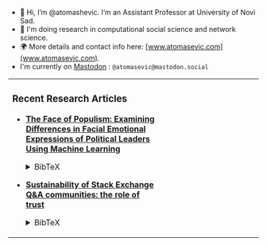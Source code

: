 - 👋 Hi, I’m @atomashevic. I’m an Assistant Professor at University of Novi Sad.
- 🔬 I'm doing research in computational social science and network science.
- :earth_africa: More details and contact info here: [www.atomasevic.com](www.atomasevic.com).
- I'm currently on <a rel="me" href="https://mastodon.social/@atomasevic">Mastodon</a> : `@atomasevic@mastodon.social`

<table cellspacing="0" cellpadding="0"><tr><td valign="top">

### Recent Research Articles
  
- [**The Face of Populism: Examining Differences in Facial Emotional Expressions of Political Leaders Using Machine Learning**](https://arxiv.org/abs/2304.09914)<details><summary>BibTeX</summary><pre>
@misc{major2023Face,
  title = {The {{Face}} of {{Populism}}: {{Examining Differences}} in {{Facial Emotional Expressions}} of {{Political Leaders Using Machine Learning}}},
  shorttitle = {The {{Face}} of {{Populism}}},
  author = {Major, Sara and Toma{\v s}evi{\'c}, Aleksandar},
  year = {2023},
  number = {arXiv:2304.09914},
  eprint = {2304.09914},
  primaryclass = {physics},
  publisher = {{arXiv}},
  urldate = {2023-04-21},
  archiveprefix = {arxiv},
  copyright = {All rights reserved},
  keywords = {Computer Science - Computer Vision and Pattern Recognition,Computer Science - Computers and Society,Computer Science - Machine Learning,Computer Science - Social and Information Networks,J.4,Physics - Physics and Society}
}
</pre><details>

- [**Sustainability of Stack Exchange Q&A communities: the role of trust**](https://epjdatascience.springeropen.com/articles/10.1140/epjds/s13688-023-00381-x)<details><summary>BibTeX</summary><pre>
@article{vranic2023Sustainability,
  title = {Sustainability of {{Stack Exchange Q}}\&{{A}} Communities: The Role of Trust},
  shorttitle = {Sustainability of {{Stack Exchange Q}}\&{{A}} Communities},
  author = {Vrani{\'c}, Ana and Toma{\v s}evi{\'c}, Aleksandar and Alori{\'c}, Aleksandra and Mitrovi{\'c} Dankulov, Marija},
  year = {2023},
  journal = {EPJ Data Science},
  volume = {12},
  number = {1},
  pages = {1--24},
  publisher = {{SpringerOpen}},
  doi = {10.1140/epjds/s13688-023-00381-x},
  abstract = {Knowledge-sharing communities are fundamental elements of a knowledge-based society. Understanding how different factors influence their sustainability is of crucial importance. We explore the role of the social network structure and social trust in their sustainability. We analyze the early evolution of social networks in four pairs of active and closed Stack Exchange communities on topics of physics, astronomy, economics, and literature and use a dynamical reputation model to quantify the evolution of social trust in them. In addition, we study the evolution of two active communities on mathematics topics and two closed communities about startups and compare them with our main results. Active communities have higher local cohesiveness and develop stable, better-connected, trustworthy cores. The early emergence of a stable and trustworthy core may be crucial for sustainable knowledge-sharing communities.},
  copyright = {2023 The Author(s)}
}
</pre></details>



</td><td align="center" valign="top" width="180">
